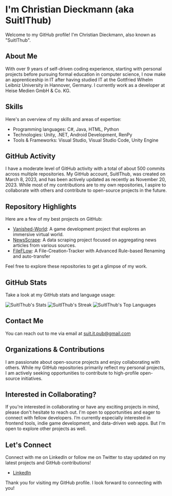 # I'm Christian Dieckmann (aka SuitIThub)
Welcome to my GitHub profile! I'm Christian Dieckmann, also known as "SuitIThub". 

## About Me 
With over 9 years of self-driven coding experience, starting with personal projects before pursuing formal education in computer science, I now make an apprenticeship in IT after having studied IT at the Gottfried Wlhelm Leibniz University in Hannover, Germany. I currently work as a developer at Heise Medien GmbH & Co. KG. 

## Skills
Here's an overview of my skills and areas of expertise:
- Programming languages: C#, Java, HTML, Python
- Technologies: Unity, .NET, Android Development, RenPy
- Tools & Frameworks: Visual Studio, Visual Studio Code, Unity Engine

## GitHub Activity
I have a moderate level of GitHub activity with a total of about 500 commits across multiple repositories. My GitHub account, SuitIThub, was created on March 8, 2023, and has been actively updated as recently as November 20, 2023. While most of my contributions are to my own repositories, I aspire to collaborate with others and contribute to open-source projects in the future.

## Repository Highlights
Here are a few of my best projects on GitHub:
- [Vanished-World](https://github.com/SuitIThub/Vanished-World): A game development project that explores an immersive virtual world.
- [NewsScrape](https://github.com/SuitIThub/NewsScrape): A data scraping project focused on aggregating news articles from various sources.
- [FileFLow](https://github.com/SuitIThub/FileFlow): A File-Creation-Tracker with Advanced Rule-based Renaming and auto-transfer

Feel free to explore these repositories to get a glimpse of my work. 

## GitHub Stats
Take a look at my GitHub stats and language usage:

![SuitIThub's Stats](https://github-readme-stats.vercel.app/api?username=SuitIThub&theme=vue-dark&show_icons=true&hide_border=true&count_private=true) ![SuitIThub's Streak](https://github-readme-streak-stats.herokuapp.com/?user=SuitIThub&theme=vue-dark&hide_border=true) ![SuitIThub's Top Languages](https://github-readme-stats.vercel.app/api/top-langs/?username=SuitIThub&theme=vue-dark&show_icons=true&hide_border=true&layout=compact)

## Contact Me
You can reach out to me via email at [suit.it.pub@gmail.com](mailto:suit.it.pub@gmail.com)

## Organizations & Contributions
I am passionate about open-source projects and enjoy collaborating with others. While my GitHub repositories primarily reflect my personal projects, I am actively seeking opportunities to contribute to high-profile open-source initiatives. 

## Interested in Collaborating?
If you're interested in collaborating or have any exciting projects in mind, please don't hesitate to reach out. I'm open to opportunities and eager to connect with fellow developers.
I’m currently especially interested in frontend tools, indie game development, and data-driven web apps. But I'm open to explore other projects as well.

## Let's Connect
Connect with me on LinkedIn or follow me on Twitter to stay updated on my latest projects and GitHub contributions!
- [LinkedIn](https://www.linkedin.com/in/suitithub/)

Thank you for visiting my GitHub profile. I look forward to connecting with you!
